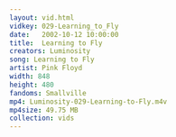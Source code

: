 ```yaml
---
layout: vid.html
vidkey: 029-Learning_to_Fly
date:   2002-10-12 10:00:00
title:  Learning to Fly
creators: Luminosity
song: Learning to Fly
artist: Pink Floyd
width: 848
height: 480
fandoms: Smallville
mp4: Luminosity-029-Learning-to-Fly.m4v
mp4size: 49.75 MB
collection: vids
---
```


  <div>
  
  </div>
  